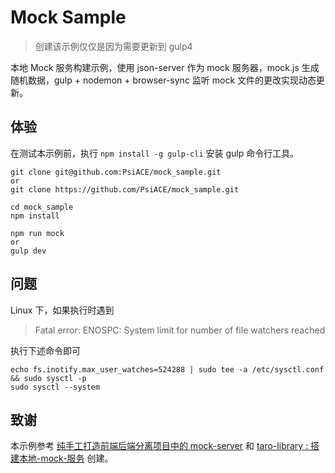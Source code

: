 # Mock Sample

> 创建该示例仅仅是因为需要更新到 gulp4

本地 Mock 服务构建示例，使用 json-server 作为 mock 服务器，mock.js 生成随机数据，gulp + nodemon + browser-sync 监听 mock 文件的更改实现动态更新。

## 体验

在测试本示例前，执行 `npm install -g gulp-cli` 安装 gulp 命令行工具。

```
git clone git@github.com:PsiACE/mock_sample.git
or
git clone https://github.com/PsiACE/mock_sample.git

cd mock_sample
npm install

npm run mock
or
gulp dev
```

## 问题

Linux 下，如果执行时遇到

> Fatal error: ENOSPC: System limit for number of file watchers reached

执行下述命令即可

```
echo fs.inotify.max_user_watches=524288 | sudo tee -a /etc/sysctl.conf && sudo sysctl -p
sudo sysctl --system
```

## 致谢

本示例参考 [纯手工打造前端后端分离项目中的 mock-server](https://yanm1ng.github.io/2017/06/12/纯手工搭建本地-mock-服务打造前端后端分离项目中的mock-server/) 和 [taro-library : 搭建本地-mock-服务](https://github.com/imageslr/taro-library#) 创建。
